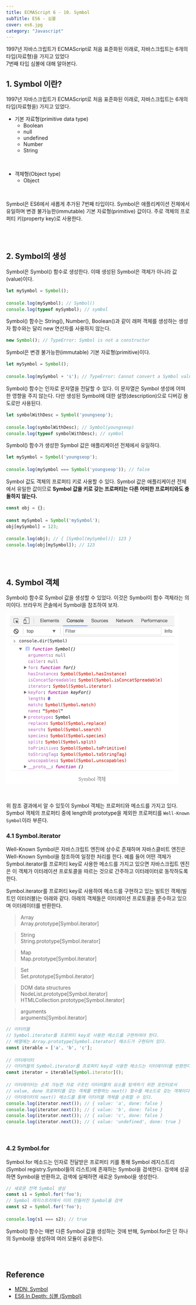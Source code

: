 ```yaml
---
title: ECMAScript 6 - 10. Symbol
subTitle: ES6 - 심볼
cover: es6.jpg
category: "Javascript"
---
```


1997년 자바스크립트가 ECMAScript로 처음 표준화된 이래로, 자바스크립트는 6개의 타입(자료형)을 가지고 있었다  
7번째 타입 심볼에 대해 알아본다.
  


## 1. Symbol 이란?
  
1997년 자바스크립트가 ECMAScript로 처음 표준화된 이래로, 자바스크립트는 6개의 타입(자료형을) 가지고 있었다.  
* 기본 자료형(primitive data type)  
  * Boolean
  * null
  * undefined
  * Number
  * String  

<br>

* 객체형(Object type)  
  * Object  

<br>

Symbol은 ES6에서 새롭게 추가된 7번째 타입이다. Symbol은 애플리케이션 전체에서 유일하며 변경 불가능한(immutable) 기본 자료형(primitive) 값이다. 주로 객체의 프로퍼티 키(property key)로 사용한다.  

<br>
<br>

## 2. Symbol의 생성  
  
Symbol은 Symbol() 함수로 생성한다. 이때 생성된 Symbol은 객체가 아니라 값(value)이다.
~~~javascript
let mySymbol = Symbol();

console.log(mySymbol); // Symbol()
console.log(typeof mySymbol); // symbol
~~~
Symbol() 함수는 String(), Number(), Boolean()과 같이 래퍼 객체를 생성하는 생성자 함수와는 달리 new 연산자를 사용하지 않는다. 
~~~javascript
new Symbol(); // TypeError: Symbol is not a constructor
~~~
Symbol은 변경 불가능한(immutable) 기본 자료형(primitive)이다.
~~~javascript
let mySymbol = Symbol();

console.log(mySymbol + 's'); // TypeError: Cannot convert a Symbol value to a string
~~~
Symbol() 함수는 인자로 문자열을 전달할 수 있다. 이 문자열은 Symbol 생성에 어떠한 영향을 주지 않는다. 다만 생성된 Symbol에 대한 설명(description)으로 디버깅 용도로만 사용된다.
~~~javascript
let symbolWithDesc = Symbol('youngseop');

console.log(symbolWithDesc); // Symbol(youngseop)
console.log(typeof symbolWithDesc); // symbol
~~~
Symbol() 함수가 생성한 Symbol 값은 애플리케이션 전체에서 유일하다.
~~~javascript
let mySymbol = Symbol('youngseop');

console.log(mySymbol === Symbol('youngseop')); // false
~~~
Symbol 값도 객체의 프로퍼티 키로 사용할 수 있다. Symbol 값은 애플리케이션 전체에서 유일한 값이므로 **Symbol 값을 키로 갖는 프로퍼티는 다른 어떠한 프로퍼티와도 충돌하지 않는다.**
~~~javascript
const obj = {};

const mySymbol = Symbol('mySymbol');
obj[mySymbol] = 123;

console.log(obj); // { [Symbol(mySymbol)]: 123 }
console.log(obj[mySymbol]); // 123
~~~

<br>
<br>

## 4. Symbol 객체  
  
Symbol() 함수로 Symbol 값을 생성할 수 있었다. 이것은 Symbol이 함수 객체라는 의미이다. 브라우저 콘솔에서 Symbol을 참조하여 보자.  
  
![symbol01](./symbol01.png)

<br>

위 참조 결과에서 알 수 있듯이 Symbol 객체는 프로퍼티와 메소드를 가지고 있다. Symbol 객체의 프로퍼티 중에 length와 prototype을 제외한 프로퍼티를 <code>Well-Known Symbol</code>이라 부른다.  
  
### 4.1 Symbol.iterator  
  
Well-Known Symbol은 자바스크립트 엔진에 상수로 존재하며 자바스클비트 엔진은 Well-Known Symbol을 참조하여 일정한 처리를 한다. 예를 들어 어떤 객체가 Symbol.iterator를 프로퍼티 key로 사용한 메소드를 가지고 있으면 자바스크립트 엔진은 이 객체가 이터레이션 프로토콜을 따르는 것으로 간주하고 이터레이터로 동작하도록 한다.  
  
Symbol.iterator를 프로퍼티 key로 사용하여 메소드를 구현하고 있는 빌트인 객체(빌트인 이터러블)는 아래와 같다. 아래의 객체들은 이터레이션 프로토콜을 준수하고 있으며 이터레이터를 반환한다.  
  
>Array  
Array.prototype[Symbol.iterator]  
  
>String  
String.prototype[Symbol.iterator]  
  
>Map  
Map.prototype[Symbol.iterator]  
  
>Set  
Set.prototype[Symbol.iterator]  
  
>DOM data structures  
NodeList.prototype[Symbol.iterator] HTMLCollection.prototype[Symbol.iterator]  
  
>arguments  
arguments[Symbol.iterator]  
  
~~~javascript
// 이터러블
// Symbol.iterator를 프로퍼티 key로 사용한 메소드를 구현하여야 한다.
// 배열에는 Array.prototype[Symbol.iterator] 메소드가 구현되어 있다.
const iterable = ['a', 'b', 'c'];

// 이터레이터
// 이터러블의 Symbol.iterator를 프로퍼티 key로 사용한 메소드는 이터레이터를 반환한다.
const iterator = iterable[Symbol.iterator]();

// 이터레이터는 순회 가능한 자료 구조인 이터러블의 요소를 탐색하기 위한 포인터로서
// value, done 프로퍼티를 갖는 객체를 반환하는 next() 함수를 메소드로 갖는 객체이다.
// 이터레이터의 next() 메소드를 통해 이터러블 객체를 순회할 수 있다.
console.log(iterator.next()); // { value: 'a', done: false }
console.log(iterator.next()); // { value: 'b', done: false }
console.log(iterator.next()); // { value: 'c', done: false }
console.log(iterator.next()); // { value: 'undefined', done: true }
~~~

<br>

### 4.2 Symbol.for
  
Symbol.for 메소드는 인자로 전달받은 프로퍼티 키를 통해 Symbol 레지스트리(Symbol registry.Symbol들의 리스트)에 존재하는 Symbol을 검색한다. 검색에 성공하면 Symbol을 반환하고, 검색에 실패하면 새로운 Symbol을 생성한다.
~~~javascript
// 새로운 전역 Symbol 생성
const s1 = Symbol.for('foo');
// Symbol 레지스트리에서 이미 만들어진 Symbol을 검색
const s2 = Symbol.for('foo');

console.log(s1 === s2); // true
~~~
Symbol() 함수는 매번 다른 Symbol 값을 생성하는 것에 반해, Symbol.for은 단 하나의 Symbol을 생성하여 여러 모듈이 공유한다.

<br>
<br>

## Reference
* [MDN: Symbol](https://developer.mozilla.org/ko/docs/Web/JavaScript/Reference/Global_Objects/Symbol)
* [ES6 In Depth: 심볼 (Symbol)](http://hacks.mozilla.or.kr/2015/09/es6-in-depth-symbols/)